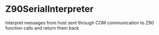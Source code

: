 # Z90SerialInterpreter
Interpret messages from host sent through COM communication to Z90 function calls and return them back

